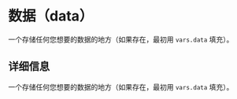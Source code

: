 # 数据（data）

一个存储任何您想要的数据的地方（如果存在，最初用 `vars.data` 填充）。

## 详细信息

一个存储任何您想要的数据的地方（如果存在，最初用 `vars.data` 填充）。
